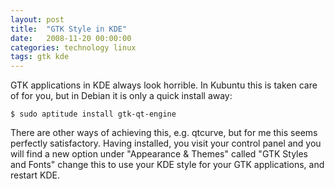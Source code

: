 ```yaml
---
layout: post
title:  "GTK Style in KDE"
date:   2008-11-20 00:00:00
categories: technology linux
tags: gtk kde
---
```


GTK applications in KDE always look horrible.  In Kubuntu this is taken care of for you, but in Debian it is only a quick install away:

    $ sudo aptitude install gtk-qt-engine

There are other ways of achieving this, e.g. qtcurve, but for me this seems perfectly satisfactory.  Having installed, you visit your control panel and you will find a new option under "Appearance & Themes" called "GTK Styles and Fonts" change this to use your KDE style for your GTK applications, and restart KDE.

